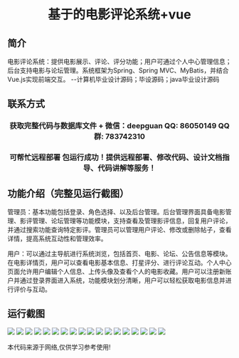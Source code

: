 <p><h1 align="center">基于的电影评论系统+vue</h1></p>

## 简介
电影评论系统：提供电影展示、评论、评分功能；用户可通过个人中心管理信息；后台支持电影与论坛管理。系统框架为Spring、Spring MVC、MyBatis，并结合Vue.js实现前端交互。    --计算机毕业设计源码；毕设源码；java毕业设计源码


## 联系方式
<p><h3 align="center">获取完整代码与数据库文件 + 微信：deepguan QQ: 86050149 QQ群: 783742310</h3></p>
<p><h3 align="center">可帮忙远程部署 包运行成功！提供远程部署、修改代码、设计文档指导、代码讲解等服务！</h3></p>

## 功能介绍（完整见运行截图）
管理员：基本功能包括登录、角色选择、以及后台管理。后台管理界面具备电影管理、影评管理、论坛管理等功能模块，支持查看及管理影评信息，回复用户评论，并通过搜索功能查询特定影评。管理员可以管理用户评论、修改或删除帖子，查看详情，提高系统互动性和管理效率。

用户：可以通过主导航进行系统浏览，包括首页、电影、论坛、公告信息等模块。在电影详情页，用户可以查看电影基本信息、打星评分、进行评论互动。个人中心页面允许用户编辑个人信息、上传头像及查看个人的电影收藏。用户可以注册新账户并通过登录界面进入系统，功能模块划分清晰，用户可以轻松获取电影信息并进行评价与互动。


## 运行截图
![](img/001.jpg)
![](img/002.jpg)
![](img/003.jpg)
![](img/004.jpg)
![](img/005.jpg)
![](img/006.jpg)
![](img/007.jpg)
![](img/008.jpg)
![](img/009.jpg)
![](img/010.jpg)
![](img/011.jpg)
![](img/012.jpg)
![](img/013.jpg)
![](img/014.jpg)
![](img/015.jpg)
![](img/016.jpg)
![](img/017.jpg)
![](img/018.jpg)

<p>本代码来源于网络,仅供学习参考使用!</p>
